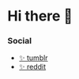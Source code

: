 # Hi there 👋

### Social
- [✨ tumblr](https://chocolatebread799.tumblr.com/)
- [✨ reddit](https://www.reddit.com/user/woowak01)
